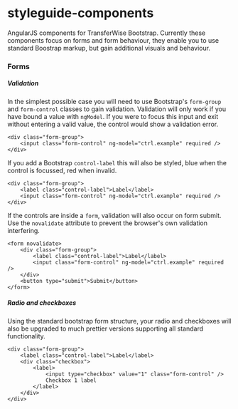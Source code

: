 # styleguide-components
AngularJS components for TransferWise Bootstrap.  Currently these components focus on forms and form behaviour, they enable you to use standard Boostrap markup, but gain additional visuals and behaviour.

### Forms
##### Validation
In the simplest possible case you will need to use Bootstrap's `form-group` and `form-control` classes to gain validation.  Validation will only work if you have bound a value with `ngModel`.  If you were to focus this input and exit without entering a valid value, the control would show a validation error.
```
<div class="form-group">
    <input class="form-control" ng-model="ctrl.example" required />
</div>
```

If you add a Bootstrap `control-label` this will also be styled, blue when the control is focussed, red when invalid.
```
<div class="form-group">
    <label class="control-label">Label</label>
    <input class="form-control" ng-model="ctrl.example" required />
</div>
```

If the controls are inside a `form`, validation will also occur on form submit.  Use the `novalidate` attribute to prevent the browser's own validation interfering.
```
<form novalidate>
    <div class="form-group">
        <label class="control-label">Label</label>
        <input class="form-control" ng-model="ctrl.example" required />
    </div>
    <button type="submit">Submit</button>
</form>
```

##### Radio and checkboxes
Using the standard bootstrap form structure, your radio and checkboxes will also be upgraded to much prettier versions supporting all standard functionality.
```
<div class="form-group">
    <label class="control-label">Label</label>
	<div class="checkbox">
		<label>
		    <input type="checkbox" value="1" class="form-control" />
			Checkbox 1 label
		</label>
	</div>
</div>
```
